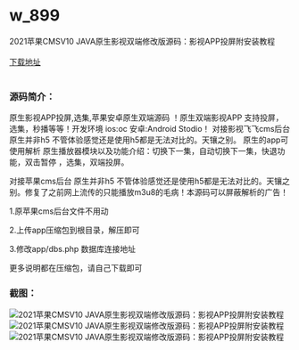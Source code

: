 # w_899
2021苹果CMSV10 JAVA原生影视双端修改版源码：影视APP投屏附安装教程
<br/></br>
[下载地址](https://www.uuid2.com/899.html "下载地址")
<br/></br>
<h3>源码简介：</h3>
<p>原生影视APP投屏,选集,苹果安卓原生双端源码 ！原生双端影视APP 支持投屏，选集，秒播等等！开发环境 ios:oc 安卓:Android Stodio！ 对接影视飞飞cms后台 原生并非h5 不管体验感觉还是使用h5都是无法对比的。天镶之别。 原生的app可使用解析 原生播放器模块以及功能介绍：切换下一集，自动切换下一集，快退功能，双击暂停 ，选集，双端投屏。<p>
<p>对接苹果cms后台 原生并非h5 不管体验感觉还是使用h5都是无法对比的。天镶之别。修复了之前网上流传的只能播放m3u8的毛病！本源码可以屏蔽解析的广告！<p>
<p>1.原苹果cms后台文件不用动<p>
<p>2.上传app压缩包到根目录，解压即可<p>
<p>3.修改app/dbs.php 数据库连接地址<p>
<p>更多说明都在压缩包，请自己下载即可<p>
<h3>截图：</h3>
<img src="https://www.uuid2.com/wp-content/uploads/img/202105/f24a19d337.png" alt="2021苹果CMSV10 JAVA原生影视双端修改版源码：影视APP投屏附安装教程"><img src="https://www.uuid2.com/wp-content/uploads/img/202105/9ec74dd763.jpg" alt="2021苹果CMSV10 JAVA原生影视双端修改版源码：影视APP投屏附安装教程"><img src="https://www.uuid2.com/wp-content/uploads/img/https://external-30160.picsz.qpic.cn/ac4d99a1d5f3beb85500a22036dcbc44" alt="2021苹果CMSV10 JAVA原生影视双端修改版源码：影视APP投屏附安装教程">
